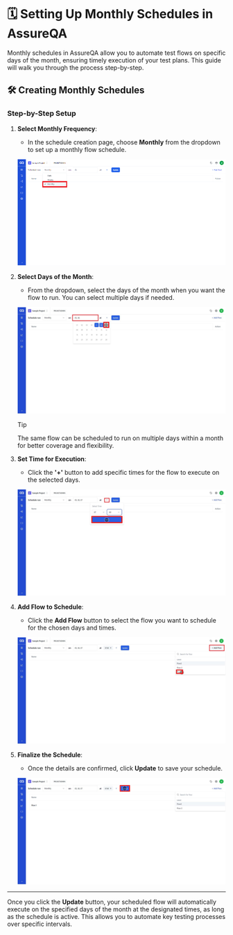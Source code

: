 # 🗓️ Setting Up Monthly Schedules in AssureQA

Monthly schedules in AssureQA allow you to automate test flows on specific days of the month, ensuring timely execution of your test plans. This guide will walk you through the process step-by-step.

## 🛠️ Creating Monthly Schedules

### Step-by-Step Setup

1. **Select Monthly Frequency**:
   - In the schedule creation page, choose **Monthly** from the dropdown to set up a monthly flow schedule.

   ![Monthly Frequency Selection](/images/MS%201.png)

2. **Select Days of the Month**:
   - From the dropdown, select the days of the month when you want the flow to run. You can select multiple days if needed.

   ![Select Days of Month](/images/MS%203.jpg)
   
   > [!TIP]  
   > The same flow can be scheduled to run on multiple days within a month for better coverage and flexibility.

3. **Set Time for Execution**:
   - Click the **'+'** button to add specific times for the flow to execute on the selected days.

   ![Set Execution Time](/images/MS%204.jpg)

4. **Add Flow to Schedule**:
   - Click the **Add Flow** button to select the flow you want to schedule for the chosen days and times.

   ![Add Flow](/images/MS%206.jpg)

5. **Finalize the Schedule**:
   - Once the details are confirmed, click **Update** to save your schedule.

   ![Update Schedule](/images/MS%207.jpg)

---

Once you click the **Update** button, your scheduled flow will automatically execute on the specified days of the month at the designated times, as long as the schedule is active. This allows you to automate key testing processes over specific intervals.


